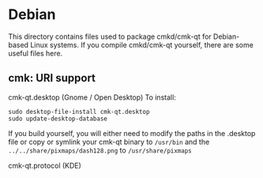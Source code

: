 
Debian
====================
This directory contains files used to package cmkd/cmk-qt
for Debian-based Linux systems. If you compile cmkd/cmk-qt yourself, there are some useful files here.

## cmk: URI support ##


cmk-qt.desktop  (Gnome / Open Desktop)
To install:

	sudo desktop-file-install cmk-qt.desktop
	sudo update-desktop-database

If you build yourself, you will either need to modify the paths in
the .desktop file or copy or symlink your cmk-qt binary to `/usr/bin`
and the `../../share/pixmaps/dash128.png` to `/usr/share/pixmaps`

cmk-qt.protocol (KDE)

